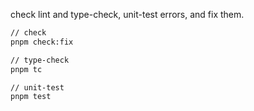 check lint and type-check, unit-test errors, and fix them.

```sh
// check
pnpm check:fix

// type-check
pnpm tc

// unit-test
pnpm test
```
